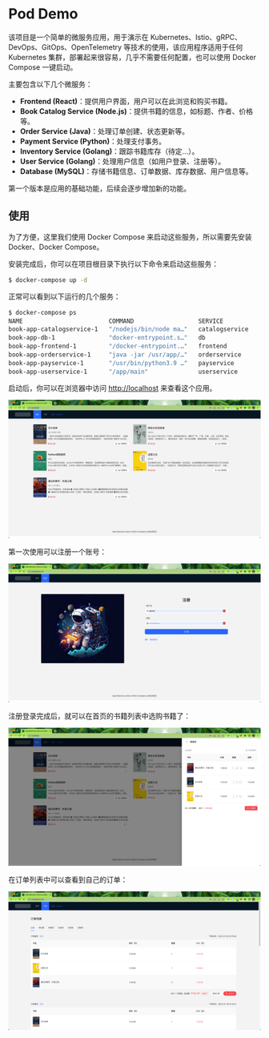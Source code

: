 # Pod Demo

该项目是一个简单的微服务应用，用于演示在 Kubernetes、Istio、gRPC、DevOps、GitOps、OpenTelemetry 等技术的使用，该应用程序适用于任何 Kubernetes 集群，部署起来很容易，几乎不需要任何配置，也可以使用 Docker Compose 一键启动。

主要包含以下几个微服务：

- **Frontend (React)**：提供用户界面，用户可以在此浏览和购买书籍。
- **Book Catalog Service (Node.js)**：提供书籍的信息，如标题、作者、价格等。
- **Order Service (Java)**：处理订单创建、状态更新等。
- **Payment Service (Python)**：处理支付事务。
- **Inventory Service (Golang)**：跟踪书籍库存（待定...）。
- **User Service (Golang)**：处理用户信息（如用户登录、注册等）。
- **Database (MySQL)**：存储书籍信息、订单数据、库存数据、用户信息等。

第一个版本是应用的基础功能，后续会逐步增加新的功能。

## 使用

为了方便，这里我们使用 Docker Compose 来启动这些服务，所以需要先安装 Docker、Docker Compose。

安装完成后，你可以在项目根目录下执行以下命令来启动这些服务：

```bash
$ docker-compose up -d
```

正常可以看到以下运行的几个服务：

```bash
$ docker-compose ps
NAME                        COMMAND                  SERVICE             STATUS              PORTS
book-app-catalogservice-1   "/nodejs/bin/node ma…"   catalogservice      running             8082/tcp
book-app-db-1               "docker-entrypoint.s…"   db                  running             0.0.0.0:3306->3306/tcp, :::3306->3306/tcp
book-app-frontend-1         "/docker-entrypoint.…"   frontend            running             0.0.0.0:80->80/tcp, :::80->80/tcp
book-app-orderservice-1     "java -jar /usr/app/…"   orderservice        running             8081/tcp
book-app-payservice-1       "/usr/bin/python3.9 …"   payservice          running             8083/tcp
book-app-userservice-1      "/app/main"              userservice         running             8080/tcp
```

启动后，你可以在浏览器中访问 [http://localhost](http://localhost) 来查看这个应用。

![首页](./docs/img/app-home.png)

第一次使用可以注册一个账号：

![注册](./docs/img/app-register.png)

注册登录完成后，就可以在首页的书籍列表中选购书籍了：

![购买](./docs/img/app-buy.png)

在订单列表中可以查看到自己的订单：

![订单](./docs/img/app-order-list.png)
